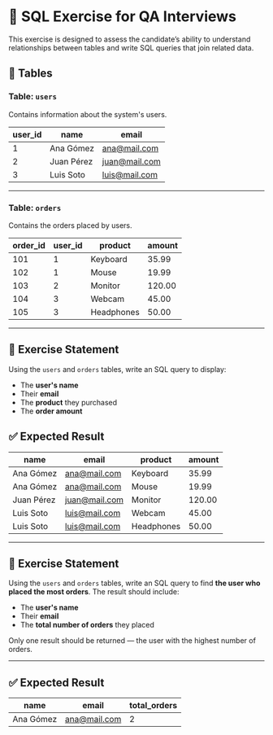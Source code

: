 # 🧪 SQL Exercise for QA Interviews

This exercise is designed to assess the candidate’s ability to understand relationships between tables and write SQL queries that join related data.

## 🧩 Tables

### Table: `users`

Contains information about the system's users.

| user_id | name       | email         |
| ------- | ---------- | ------------- |
| 1       | Ana Gómez  | ana@mail.com  |
| 2       | Juan Pérez | juan@mail.com |
| 3       | Luis Soto  | luis@mail.com |

---

### Table: `orders`

Contains the orders placed by users.

| order_id | user_id | product    | amount |
| -------- | ------- | ---------- | ------ |
| 101      | 1       | Keyboard   | 35.99  |
| 102      | 1       | Mouse      | 19.99  |
| 103      | 2       | Monitor    | 120.00 |
| 104      | 3       | Webcam     | 45.00  |
| 105      | 3       | Headphones | 50.00  |

---

## 🧠 Exercise Statement

Using the `users` and `orders` tables, write an SQL query to display:

- The **user's name**
- Their **email**
- The **product** they purchased
- The **order amount**

## ✅ Expected Result

| name       | email         | product    | amount |
| ---------- | ------------- | ---------- | ------ |
| Ana Gómez  | ana@mail.com  | Keyboard   | 35.99  |
| Ana Gómez  | ana@mail.com  | Mouse      | 19.99  |
| Juan Pérez | juan@mail.com | Monitor    | 120.00 |
| Luis Soto  | luis@mail.com | Webcam     | 45.00  |
| Luis Soto  | luis@mail.com | Headphones | 50.00  |

---

## 🧠 Exercise Statement

Using the `users` and `orders` tables, write an SQL query to find **the user who placed the most orders**. The result should include:

- The **user's name**
- Their **email**
- The **total number of orders** they placed

Only one result should be returned — the user with the highest number of orders.

---

## ✅ Expected Result

| name      | email        | total_orders |
| --------- | ------------ | ------------ |
| Ana Gómez | ana@mail.com | 2            |
